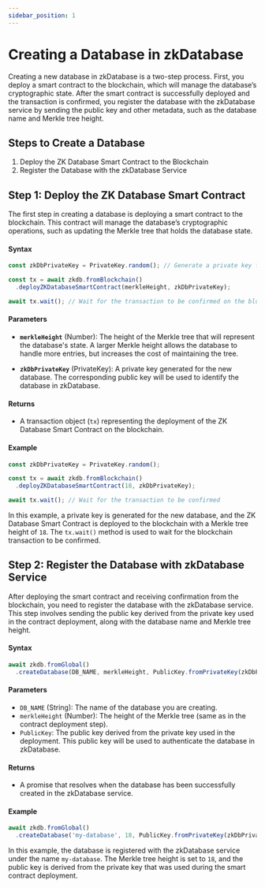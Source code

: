 ```yaml
---
sidebar_position: 1
---
```


# Creating a Database in zkDatabase

Creating a new database in zkDatabase is a two-step process. First, you deploy a smart contract to the blockchain, which will manage the database’s cryptographic state. After the smart contract is successfully deployed and the transaction is confirmed, you register the database with the zkDatabase service by sending the public key and other metadata, such as the database name and Merkle tree height.

## Steps to Create a Database
1. Deploy the ZK Database Smart Contract to the Blockchain
2. Register the Database with the zkDatabase Service

## Step 1: Deploy the ZK Database Smart Contract

The first step in creating a database is deploying a smart contract to the blockchain. This contract will manage the database’s cryptographic operations, such as updating the Merkle tree that holds the database state.

#### **Syntax**

```ts
const zkDbPrivateKey = PrivateKey.random(); // Generate a private key for the new database

const tx = await zkdb.fromBlockchain()
  .deployZKDatabaseSmartContract(merkleHeight, zkDbPrivateKey);

await tx.wait(); // Wait for the transaction to be confirmed on the blockchain
```

#### **Parameters**

- **`merkleHeight`** (Number): The height of the Merkle tree that will represent the database's state. A larger Merkle height allows the database to handle more entries, but increases the cost of maintaining the tree.

- **`zkDbPrivateKey`** (PrivateKey): A private key generated for the new database. The corresponding public key will be used to identify the database in zkDatabase.

#### **Returns**

- A transaction object (`tx`) representing the deployment of the ZK Database Smart Contract on the blockchain.

#### **Example**

```ts
const zkDbPrivateKey = PrivateKey.random();

const tx = await zkdb.fromBlockchain()
  .deployZKDatabaseSmartContract(18, zkDbPrivateKey);

await tx.wait(); // Wait for the transaction to be confirmed
```

In this example, a private key is generated for the new database, and the ZK Database Smart Contract is deployed to the blockchain with a Merkle tree height of `18`. The `tx.wait()` method is used to wait for the blockchain transaction to be confirmed.

## Step 2: Register the Database with zkDatabase Service

After deploying the smart contract and receiving confirmation from the blockchain, you need to register the database with the zkDatabase service. This step involves sending the public key derived from the private key used in the contract deployment, along with the database name and Merkle tree height.

#### **Syntax**

```ts
await zkdb.fromGlobal()
  .createDatabase(DB_NAME, merkleHeight, PublicKey.fromPrivateKey(zkDbPrivateKey));
```

#### **Parameters**

- `DB_NAME` (String): The name of the database you are creating.
- `merkleHeight` (Number): The height of the Merkle tree (same as in the contract deployment step).
- `PublicKey`: The public key derived from the private key used in the deployment. This public key will be used to authenticate the database in zkDatabase.

#### **Returns**

- A promise that resolves when the database has been successfully created in the zkDatabase service.

#### **Example**

```ts
await zkdb.fromGlobal()
  .createDatabase('my-database', 18, PublicKey.fromPrivateKey(zkDbPrivateKey));
```

In this example, the database is registered with the zkDatabase service under the name `my-database`. The Merkle tree height is set to `18`, and the public key is derived from the private key that was used during the smart contract deployment.